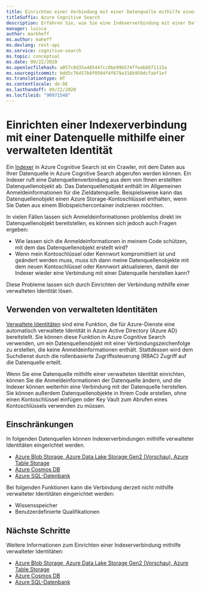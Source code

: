 ```yaml
---
title: Einrichten einer Verbindung mit einer Datenquelle mithilfe einer verwalteten Identität
titleSuffix: Azure Cognitive Search
description: Erfahren Sie, wie Sie eine Indexerverbindung mit einer Datenquelle mithilfe einer verwalteten Identität einrichten
manager: luisca
author: markheff
ms.author: maheff
ms.devlang: rest-api
ms.service: cognitive-search
ms.topic: conceptual
ms.date: 09/22/2020
ms.openlocfilehash: a057c0d35a465447cc0be99b574ffeebb671115a
ms.sourcegitcommit: bdd5c76457b0f0504f4f679a316b959dcfabf1ef
ms.translationtype: HT
ms.contentlocale: de-DE
ms.lasthandoff: 09/22/2020
ms.locfileid: "90971548"
---
```

# <a name="set-up-an-indexer-connection-to-a-data-source-using-a-managed-identity"></a>Einrichten einer Indexerverbindung mit einer Datenquelle mithilfe einer verwalteten Identität

Ein [Indexer](search-indexer-overview.md) in Azure Cognitive Search ist ein Crawler, mit dem Daten aus Ihrer Datenquelle in Azure Cognitive Search abgerufen werden können. Ein Indexer ruft eine Datenquellenverbindung aus dem von Ihnen erstellten Datenquellenobjekt ab. Das Datenquellenobjekt enthält im Allgemeinen Anmeldeinformationen für die Zieldatenquelle. Beispielsweise kann das Datenquellenobjekt einen Azure Storage-Kontoschlüssel enthalten, wenn Sie Daten aus einem Blobspeichercontainer indizieren möchten.

In vielen Fällen lassen sich Anmeldeinformationen problemlos direkt im Datenquellenobjekt bereitstellen, es können sich jedoch auch Fragen ergeben:
* Wie lassen sich die Anmeldeinformationen in meinem Code schützen, mit dem das Datenquellenobjekt erstellt wird?
* Wenn mein Kontoschlüssel oder Kennwort kompromittiert ist und geändert werden muss, muss ich dann meine Datenquellenobjekte mit dem neuen Kontoschlüssel oder Kennwort aktualisieren, damit der Indexer wieder eine Verbindung mit einer Datenquelle herstellen kann?

Diese Probleme lassen sich durch Einrichten der Verbindung mithilfe einer verwalteten Identität lösen.

## <a name="using-managed-identities"></a>Verwenden von verwalteten Identitäten

[Verwaltete Identitäten](../active-directory/managed-identities-azure-resources/overview.md) sind eine Funktion, die für Azure-Dienste eine automatisch verwaltete Identität in Azure Active Directory (Azure AD) bereitstellt. Sie können diese Funktion in Azure Cognitive Search verwenden, um ein Datenquellenobjekt mit einer Verbindungszeichenfolge zu erstellen, die keine Anmeldeinformationen enthält. Stattdessen wird dem Suchdienst durch die rollenbasierte Zugriffssteuerung (RBAC) Zugriff auf die Datenquelle erteilt.

Wenn Sie eine Datenquelle mithilfe einer verwalteten Identität einrichten, können Sie die Anmeldeinformationen der Datenquelle ändern, und die Indexer können weiterhin eine Verbindung mit der Datenquelle herstellen. Sie können außerdem Datenquellenobjekte in Ihrem Code erstellen, ohne einen Kontoschlüssel einfügen oder Key Vault zum Abrufen eines Kontoschlüssels verwenden zu müssen.

## <a name="limitations"></a>Einschränkungen

In folgenden Datenquellen können Indexerverbindungen mithilfe verwalteter Identitäten eingerichtet werden. 

* [Azure Blob Storage, Azure Data Lake Storage Gen2 (Vorschau), Azure Table Storage](search-howto-managed-identities-storage.md)
* [Azure Cosmos DB](search-howto-managed-identities-cosmos-db.md)
* [Azure SQL-Datenbank](search-howto-managed-identities-sql.md)

Bei folgenden Funktionen kann die Verbindung derzeit nicht mithilfe verwalteter Identitäten eingerichtet werden:
* Wissensspeicher
* Benutzerdefinierte Qualifikationen
 
## <a name="next-steps"></a>Nächste Schritte

Weitere Informationen zum Einrichten einer Indexerverbindung mithilfe verwalteter Identitäten:

* [Azure Blob Storage, Azure Data Lake Storage Gen2 (Vorschau), Azure Table Storage](search-howto-managed-identities-storage.md)
* [Azure Cosmos DB](search-howto-managed-identities-cosmos-db.md)
* [Azure SQL-Datenbank](search-howto-managed-identities-sql.md)